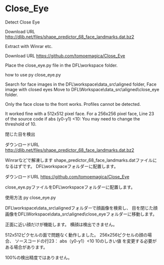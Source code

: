 # Close_Eye
 Detect Close Eye

Download URL
http://dlib.net/files/shape_predictor_68_face_landmarks.dat.bz2

Extract with Winrar etc.

Download URL
https://github.com/tomoemagica/Close_Eye

Place the close_eye.py file in the DFL\workspace folder.

how to use
py close_eye.py

Search for face images in the DFL\workspace\data_src\aligned folder,
Face image with closed eyes
Move to DFL\Workspace\data_src\aligned\close_eye folder.

Only the face close to the front works.
Profiles cannot be detected.

It worked fine with a 512x512 pixel face.
For a 256x256 pixel face,
Line 23 of the source code
if abs (y0-y1) <10:
You may need to change the threshold of 10.



閉じた目を検出

ダウンロードURL http://dlib.net/files/shape_predictor_68_face_landmarks.dat.bz2

Winrarなどで解凍します
shape_predictor_68_face_landmarks.datファイルになるはずです。
DFL\workspaceフォルダーに配置します。


ダウンロードURL https://github.com/tomoemagica/Close_Eye

close_eye.pyファイルをDFL\workspaceフォルダーに配置します。

使用方法
py close_eye.py

DFL\workspace\data_src\alignedフォルダーで顔画像を検索し、
目を閉じた顔画像をDFL\Workspace\data_src\aligned\close_eyeフォルダーに移動します。

正面に近い顔だけが機能します。 横顔は検出できません。

512x512ピクセルの面で問題なく動作しました。 
256x256ピクセルの顔の場合、
ソースコードの行23：
abs（y0-y1）<10
10のしきい値
を変更する必要がある場合があります。

100%の検出精度ではありません。
